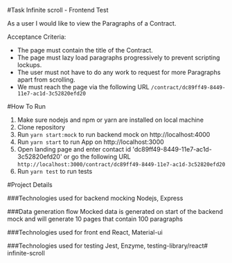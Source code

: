 #Task
Infinite scroll - Frontend Test

As a user I would like to view the Paragraphs of a Contract.

Acceptance Criteria:

- The page must contain the title of the Contract.
- The page must lazy load paragraphs progressively to prevent scripting lockups.
- The user must not have to do any work to request for more Paragraphs apart from scrolling.
- We must reach the page via the following URL `/contract/dc89ff49-8449-11e7-ac1d-3c52820efd20`

#How To Run

1. Make sure nodejs and npm or yarn are installed on local machine
2. Clone repository
3. Run `yarn start:mock` to run backend mock on
http://localhost:4000
4. Run `yarn start` to run App on http://localhost:3000
5. Open landing page and enter contact id 'dc89ff49-8449-11e7-ac1d-3c52820efd20' or go the following URL `http://localhost:3000/contract/dc89ff49-8449-11e7-ac1d-3c52820efd20`
6. Run `yarn test` to run tests

#Project Details

###Technologies used for backend mocking
Nodejs, Express

###Data generation flow
Mocked data is generated on start of the backend mock and will generate 10 pages that contain 100 paragraphs 

###Technologies used for front end
React, Material-ui

###Technologies used for testing
Jest, Enzyme, testing-library/react# infinite-scroll
